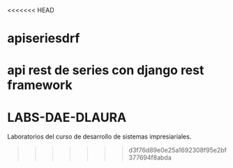<<<<<<< HEAD
# apiseriesdrf
api rest de series con django rest framework
=======
# LABS-DAE-DLAURA
Laboratorios del curso de desarrollo de sistemas impresiariales.
>>>>>>> d3f76d89e0e25a1692308f95e2bf377694f8abda
